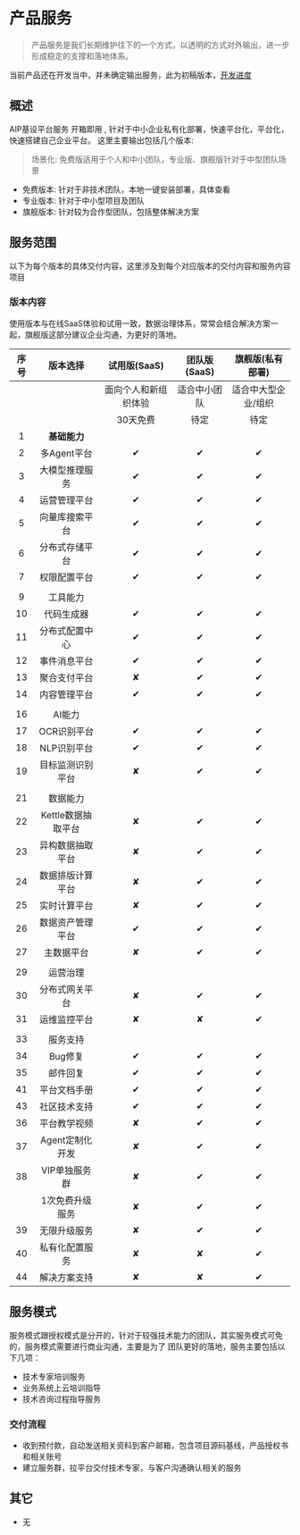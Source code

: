 # 产品服务

> 产品服务是我们长期维护往下的一个方式，以透明的方式对外输出，进一步形成稳定的支撑和落地体系。

当前产品还在开发当中，并未确定输出服务，此为初稿版本，[开发进度](/product/plan.html)

## 概述

AIP基设平台服务 开箱即用 , 针对于中小企业私有化部署，快速平台化，平台化，快速搭建自己企业平台。
这里主要输出包括几个版本:

> 场景化: 免费版适用于个人和中小团队，专业版、旗舰版针对于中型团队场景

- 免费版本: 针对于非技术团队，本地一键安装部署，具体查看
- 专业版本: 针对于中小型项目及团队
- 旗舰版本: 针对较为合作型团队，包括整体解决方案


## 服务范围

以下为每个版本的具体交付内容，这里涉及到每个对应版本的交付内容和服务内容项目

### 版本内容

使用版本与在线SaaS体验和试用一致，数据治理体系，常常会结合解决方案一起，旗舰版这部分建议企业沟通，为更好的落地。

| 序号 | 版本选择           | 试用版(SaaS)         | 团队版(SaaS) | 旗舰版(私有部署)    |
|:----:|:------------------:|:--------------------:|:------------:|:-------------------:|
|      |                    | 面向个人和新组织体验 | 适合中小团队 | 适合中大型企业/组织 |
|      |                    | 30天免费             | 待定         | 待定                |
| 1    | <b>基础能力</b>    |                      |              |                     |
| 2    | 多Agent平台        | ✔                    | ✔            | ✔                   |
| 3    | 大模型推理服务     | ✔                    | ✔            | ✔                   |
| 4    | 运营管理平台       | ✔                    | ✔            | ✔                   |
| 5    | 向量库搜索平台     | ✔                    | ✔            | ✔                   |
| 6    | 分布式存储平台     | ✔                    | ✔            | ✔                   |
| 7    | 权限配置平台       | ✔                    | ✔            | ✔                   |
|      |                    |                      |              |                     |
| 9    | 工具能力           |                      |              |                     |
| 10   | 代码生成器         | ✔                    | ✔            | ✔                   |
| 11   | 分布式配置中心     | ✔                    | ✔            | ✔                   |
| 12   | 事件消息平台       | ✔                    | ✔            | ✔                   |
| 13   | 聚合支付平台       | ✘                    | ✔            | ✔                   |
| 14   | 内容管理平台       | ✔                    | ✔            | ✔                   |
|      |                    |                      |              |                     |
| 16   | AI能力             |                      |              |                     |
| 17   | OCR识别平台        | ✔                    | ✔            | ✔                   |
| 18   | NLP识别平台        | ✔                    | ✔            | ✔                   |
| 19   | 目标监测识别平台   | ✘                    | ✔            | ✔                   |
|      |                    |                      |              |                     |
| 21   | 数据能力           |                      |              |                     |
| 22   | Kettle数据抽取平台 | ✘                    | ✔            | ✔                   |
| 23   | 异构数据抽取平台   | ✘                    | ✔            | ✔                   |
| 24   | 数据排版计算平台   | ✘                    | ✔            | ✔                   |
| 25   | 实时计算平台       | ✘                    | ✔            | ✔                   |
| 26   | 数据资产管理平台   | ✔                    | ✔            | ✔                   |
| 27   | 主数据平台         | ✘                    | ✔            | ✔                   |
|      |                    |                      |              |                     |
| 29   | 运营治理           |                      |              |                     |
| 30   | 分布式网关平台     | ✘                    | ✔            | ✔                   |
| 31   | 运维监控平台       | ✘                    | ✘            | ✔                   |
|      |                    |                      |              |                     |
| 33   | 服务支持           |                      |              |                     |
| 34   | Bug修复            | ✔                    | ✔            | ✔                   |
| 35   | 邮件回复           | ✔                    | ✔            | ✔                   |
| 41   | 平台文档手册       | ✔                    | ✔            | ✔                   |
| 43   | 社区技术支持       | ✔                    | ✔            | ✔                   |
| 36   | 平台教学视频       | ✘                    | ✔            | ✔                   |
| 37   | Agent定制化开发    | ✘                    | ✔            | ✔                   |
| 38   | VIP单独服务群      | ✘                    | ✔            | ✔                   |
|      | 1次免费升级服务    | ✘                    | ✔            | ✔                   |
| 39   | 无限升级服务       | ✘                    | ✔            | ✔                   |
| 40   | 私有化配置服务     | ✘                    | ✘            | ✔                   |
| 44   | 解决方案支持       | ✘                    | ✘            | ✔                   |

## 服务模式

服务模式跟授权模式是分开的，针对于较强技术能力的团队，其实服务模式可免的，服务模式需要进行商业沟通，主要是为了
团队更好的落地，服务主要包括以下几项：

- 技术专家培训服务
- 业务系统上云培训指导
- 技术咨询过程指导服务

### 交付流程

- 收到预付款，自动发送相关资料到客户邮箱，包含项目源码基线，产品授权书和相关账号
- 建立服务群，拉平台交付技术专家，与客户沟通确认相关的服务

## 其它

- 无

